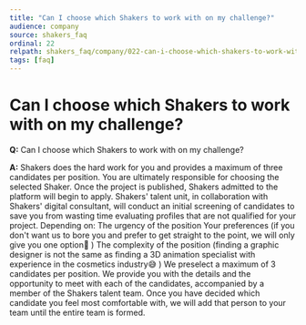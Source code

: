 ```yaml
---
title: "Can I choose which Shakers to work with on my challenge?"
audience: company
source: shakers_faq
ordinal: 22
relpath: shakers_faq/company/022-can-i-choose-which-shakers-to-work-with-on-my-challenge.md
tags: [faq]
---
```


# Can I choose which Shakers to work with on my challenge?

**Q:** Can I choose which Shakers to work with on my challenge?

**A:** Shakers does the hard work for you and provides a maximum of three candidates per position. You are ultimately responsible for choosing the selected Shaker. Once the project is published, Shakers admitted to the platform will begin to apply. Shakers' talent unit, in collaboration with Shakers' digital consultant, will conduct an initial screening of candidates to save you from wasting time evaluating profiles that are not qualified for your project. Depending on: The urgency of the position Your preferences (if you don't want us to bore you and prefer to get straight to the point, we will only give you one option🤙 ) The complexity of the position (finding a graphic designer is not the same as finding a 3D animation specialist with experience in the cosmetics industry😅 ) We preselect a maximum of 3 candidates per position. We provide you with the details and the opportunity to meet with each of the candidates, accompanied by a member of the Shakers talent team. Once you have decided which candidate you feel most comfortable with, we will add that person to your team until the entire team is formed.
